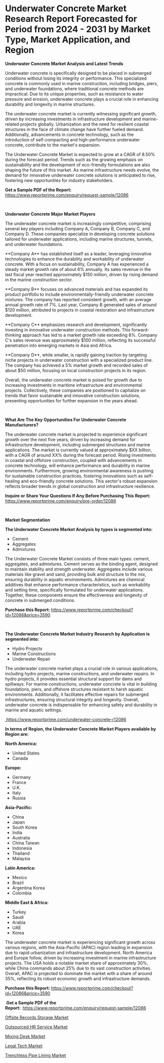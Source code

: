 <p><h1>Underwater Concrete Market Research Report Forecasted for Period from 2024 -  2031 by Market Type, Market Application, and Region</h1></p><p><strong>Underwater Concrete Market Analysis and Latest Trends</strong></p>
<p><p>Underwater concrete is specifically designed to be placed in submerged conditions without losing its integrity or performance. This specialized concrete is commonly used in marine construction, including bridges, piers, and underwater foundations, where traditional concrete methods are impractical. Due to its unique properties, such as resistance to water pressure and erosion, underwater concrete plays a crucial role in enhancing durability and longevity in marine structures.</p><p>The underwater concrete market is currently witnessing significant growth, driven by increasing investments in infrastructure development and marine-related projects globally. Urbanization and the need for resilient coastal structures in the face of climate change have further fueled demand. Additionally, advancements in concrete technology, such as the introduction of self-compacting and high-performance underwater concrete, contribute to the market's expansion.</p><p>The Underwater Concrete Market is expected to grow at a CAGR of 8.50% during the forecast period. Trends such as the growing emphasis on sustainability and the development of eco-friendly formulations are also shaping the future of this market. As marine infrastructure needs evolve, the demand for innovative underwater concrete solutions is anticipated to rise, fostering new opportunities for industry stakeholders.</p></p>
<p><strong>Get a Sample PDF of the Report:&nbsp;</strong> <a href="https://www.reportprime.com/enquiry/request-sample/12086?utm_campaign=1940&utm_medium=2&utm_source=Github&utm_content=ia&utm_term=24122024&utm_id=underwater-concrete">https://www.reportprime.com/enquiry/request-sample/12086</a></p>
<p>&nbsp;</p>
<p><strong>Underwater Concrete Major Market Players</strong></p>
<p><p>The underwater concrete market is increasingly competitive, comprising several key players including Company A, Company B, Company C, and Company D. These companies specialize in developing concrete solutions tailored for underwater applications, including marine structures, tunnels, and underwater foundations.</p><p>**Company A** has established itself as a leader, leveraging innovative technologies to enhance the durability and workability of underwater concrete. With a focus on sustainability, Company A has experienced a steady market growth rate of about 6% annually. Its sales revenue in the last fiscal year reached approximately $150 million, driven by rising demand in the marine construction sector.</p><p>**Company B** focuses on advanced materials and has expanded its product portfolio to include environmentally-friendly underwater concrete mixtures. The company has reported consistent growth, with an average annual growth rate of 7%. Last year, Company B generated sales of around $120 million, attributed to projects in coastal restoration and infrastructure development.</p><p>**Company C** emphasizes research and development, significantly investing in innovative underwater construction methods. This forward-thinking approach has led to a market growth rate exceeding 8%. Company C's sales revenue was approximately $100 million, reflecting its successful penetration into emerging markets in Asia and Africa.</p><p>**Company D**, while smaller, is rapidly gaining traction by targeting niche projects in underwater construction with a specialized product line. The company has achieved a 5% market growth and recorded sales of about $50 million, focusing on local construction projects in its region.</p><p>Overall, the underwater concrete market is poised for growth due to increasing investments in maritime infrastructure and environmental projects. Collectively, these companies are positioned to capitalize on trends that favor sustainable and innovative construction solutions, presenting opportunities for further expansion in the years ahead.</p></p>
<p>&nbsp;</p>
<p><strong>What Are The Key Opportunities For Underwater Concrete Manufacturers?</strong></p>
<p><p>The underwater concrete market is projected to experience significant growth over the next five years, driven by increasing demand for infrastructure development, including submerged structures and marine applications. The market is currently valued at approximately $XX billion, with a CAGR of around XX% during the forecast period. Rising investments in coastal and offshore construction, coupled with advancements in concrete technology, will enhance performance and durability in marine environments. Furthermore, growing environmental awareness is pushing for sustainable construction practices, fostering innovations such as self-healing and eco-friendly concrete solutions. This sector's robust expansion reflects broader trends in global construction and infrastructure resilience.</p></p>
<p><strong>Inquire or Share Your Questions If Any Before Purchasing This Report:</strong> <a href="https://www.reportprime.com/enquiry/pre-order/12086?utm_campaign=1940&utm_medium=2&utm_source=Github&utm_content=ia&utm_term=24122024&utm_id=underwater-concrete">https://www.reportprime.com/enquiry/pre-order/12086</a></p>
<p>&nbsp;</p>
<p><strong>Market Segmentation</strong></p>
<p><strong>The Underwater Concrete Market Analysis by types is segmented into:</strong></p>
<p><ul><li>Cement</li><li>Aggregates</li><li>Admixtures</li></ul></p>
<p><p>The Underwater Concrete Market consists of three main types: cement, aggregates, and admixtures. Cement serves as the binding agent, designed to maintain stability and strength underwater. Aggregates include various materials like gravel and sand, providing bulk and structure to the mix, ensuring durability in aquatic environments. Admixtures are chemical additives that enhance performance characteristics, such as workability and setting time, specifically formulated for underwater applications. Together, these components ensure the effectiveness and longevity of concrete in submerged conditions.</p></p>
<p><strong>Purchase this Report:&nbsp;</strong><a href="https://www.reportprime.com/checkout?id=12086&price=3590&utm_campaign=1940&utm_medium=2&utm_source=Github&utm_content=ia&utm_term=24122024&utm_id=underwater-concrete">https://www.reportprime.com/checkout?id=12086&price=3590</a></p>
<p>&nbsp;</p>
<p><strong>The Underwater Concrete Market Industry Research by Application is segmented into:</strong></p>
<p><ul><li>Hydro Projects</li><li>Marine Constructions</li><li>Underwater Repair</li></ul></p>
<p><p>The underwater concrete market plays a crucial role in various applications, including hydro projects, marine constructions, and underwater repairs. In hydro projects, it provides essential structural support for dams and spillways. For marine constructions, underwater concrete is vital in building foundations, piers, and offshore structures resistant to harsh aquatic environments. Additionally, it facilitates effective repairs for submerged infrastructures, ensuring structural integrity and longevity. Overall, underwater concrete is indispensable for enhancing safety and durability in marine and aquatic settings.</p></p>
<p><a href="https://www.reportprime.com/underwater-concrete-r12086?utm_campaign=1940&utm_medium=2&utm_source=Github&utm_content=ia&utm_term=24122024&utm_id=underwater-concrete">&nbsp;https://www.reportprime.com/underwater-concrete-r12086</a></p>
<p><strong>In terms of Region, the Underwater Concrete Market Players available by Region are:</strong></p>
<p>
    <p> <strong> North America: </strong>
        <ul>
            <li>United States</li>
            <li>Canada</li>
        </ul>
        </p> 
    <p> <strong> Europe: </strong>
        <ul>
            <li>Germany</li>
            <li>France</li>
            <li>U.K.</li>
            <li>Italy</li>
            <li>Russia</li>
        </ul>
        </p> 
    <p> <strong> Asia-Pacific: </strong>
        <ul>
            <li>China</li>
            <li>Japan</li>
            <li>South Korea</li>
            <li>India</li>
            <li>Australia</li>
            <li>China Taiwan</li>
            <li>Indonesia</li>
            <li>Thailand</li>
            <li>Malaysia</li>
        </ul>
        </p> 
    <p> <strong> Latin America: </strong>
        <ul>
            <li>Mexico</li>
            <li>Brazil</li>
            <li>Argentina Korea</li>
            <li>Colombia</li>
        </ul>
        </p> 
    <p> <strong> Middle East & Africa: </strong>
        <ul>
            <li>Turkey</li>
            <li>Saudi</li>
            <li>Arabia</li>
            <li>UAE</li>
            <li>Korea</li>
        </ul>
    </p>
    </p>
<p><p>The underwater concrete market is experiencing significant growth across various regions, with the Asia-Pacific (APAC) region leading in expansion due to rapid urbanization and infrastructure development. North America and Europe follow, driven by increasing investment in marine infrastructure projects. The USA holds a notable market share of approximately 30%, while China commands about 25% due to its vast construction activities. Overall, APAC is projected to dominate the market with a share of around 35%, reflecting its robust economic growth and infrastructure demands.</p></p>
<p><strong>Purchase this Report: </strong><a href="https://www.reportprime.com/checkout?id=12086&price=3590&utm_campaign=1940&utm_medium=2&utm_source=Github&utm_content=ia&utm_term=24122024&utm_id=underwater-concrete">https://www.reportprime.com/checkout?id=12086&price=3590</a></p>
<p>&nbsp;<strong>Get a Sample PDF of the Report:&nbsp;&nbsp;</strong><a href="https://www.reportprime.com/enquiry/request-sample/12086?utm_campaign=1940&utm_medium=2&utm_source=Github&utm_content=ia&utm_term=24122024&utm_id=underwater-concrete">https://www.reportprime.com/enquiry/request-sample/12086</a></p>
<p><strong></strong></p>
<p><p><a href="https://www.linkedin.com/pulse/offsite-records-storage-market-analysis-future-growth-opportunities-wdrxe?utm_campaign=1940&utm_medium=2&utm_source=Github&utm_content=ia&utm_term=24122024&utm_id=underwater-concrete">Offsite Records Storage Market</a></p><p><a href="https://www.linkedin.com/pulse/market-demand-revenue-analysis-outsourced-hr-service-projected-ggnve?utm_campaign=1940&utm_medium=2&utm_source=Github&utm_content=ia&utm_term=24122024&utm_id=underwater-concrete">Outsourced HR Service Market</a></p><p><a href="https://www.linkedin.com/pulse/mixing-desk-market-analysis-report-predicts-trends-growth-from-sbcnc?utm_campaign=1940&utm_medium=2&utm_source=Github&utm_content=ia&utm_term=24122024&utm_id=underwater-concrete">Mixing Desk Market</a></p><p><a href="https://www.linkedin.com/pulse/market-forecasting-change-global-legal-tech-dynamics-future-w9l1e?utm_campaign=1940&utm_medium=2&utm_source=Github&utm_content=ia&utm_term=24122024&utm_id=underwater-concrete">Legal Tech Market</a></p><p><a href="https://www.linkedin.com/pulse/trenchless-pipe-lining-market-size-growing-cagr-102-from-2024-iqd7c?utm_campaign=1940&utm_medium=2&utm_source=Github&utm_content=ia&utm_term=24122024&utm_id=underwater-concrete">Trenchless Pipe Lining Market</a></p></p>
